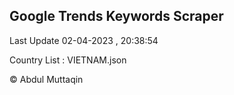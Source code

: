 

## Google Trends Keywords Scraper 
 
Last Update 02-04-2023 , 20:38:54

Country List :
VIETNAM.json



© Abdul Muttaqin 

